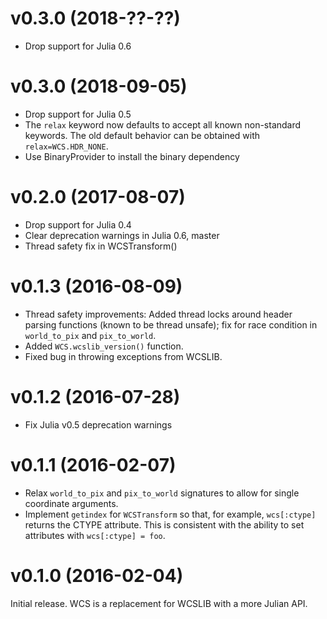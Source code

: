 v0.3.0 (2018-??-??)
===================

- Drop support for Julia 0.6

v0.3.0 (2018-09-05)
===================

- Drop support for Julia 0.5
- The `relax` keyword now defaults to accept all known non-standard keywords.
  The old default behavior can be obtained with `relax=WCS.HDR_NONE`.
- Use BinaryProvider to install the binary dependency

v0.2.0 (2017-08-07)
===================

- Drop support for Julia 0.4
- Clear deprecation warnings in Julia 0.6, master
- Thread safety fix in WCSTransform()

v0.1.3 (2016-08-09)
===================

- Thread safety improvements: Added thread locks around header parsing
  functions (known to be thread unsafe); fix for race condition in
  `world_to_pix` and `pix_to_world`.
- Added `WCS.wcslib_version()` function.
- Fixed bug in throwing exceptions from WCSLIB.

v0.1.2 (2016-07-28)
===================

- Fix Julia v0.5 deprecation warnings

v0.1.1 (2016-02-07)
===================

- Relax `world_to_pix` and `pix_to_world` signatures to allow
  for single coordinate arguments.
- Implement `getindex` for `WCSTransform` so that, for example,
  `wcs[:ctype]` returns the CTYPE attribute. This is consistent
  with the ability to set attributes with `wcs[:ctype] = foo`.

v0.1.0 (2016-02-04)
===================

Initial release. WCS is a replacement for WCSLIB with a more
Julian API.
